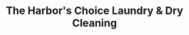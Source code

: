 ---
title: "The Harbor's Choice Laundry & Dry Cleaning"
url: /boothbay-harbor/the-harbors-choice-laundry-und-dry-cleaning/
shop: Wäscherei
---